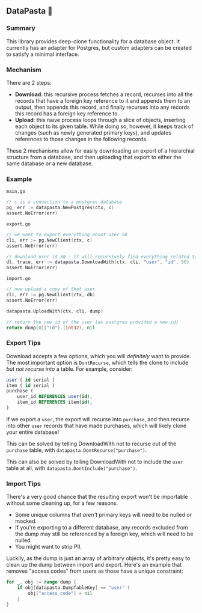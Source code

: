 ## DataPasta 🍝

### Summary

This library provides deep-clone functionality for a database object. It currently has an adapter for Postgres, but custom adapters can be created to satisfy a minimal interface.

### Mechanism

There are 2 steps:

- **Download**: this recursive process fetches a record, recurses into all the records that have a foreign key reference to it and appends them to an output, then appends this record, and finally recurses into any records this record has a foreign key reference to.
- **Upload**: this naive process loops through a slice of objects, inserting each object to its given table. While doing so, however, it keeps track of changes (such as newly generated primary keys), and updates references to those changes in the following records.

These 2 mechanisms allow for easily downloading an export of a hierarchial structure from a database, and then uploading that export to either the same database or a new database.

### Example

`main.go`
```go
// c is a connection to a postgres database
pg, err := datapasta.NewPostgres(ctx, c)
assert.NoError(err)
```

`export.go`
```go
// we want to export everything about user 50
cli, err := pg.NewClient(ctx, c)
assert.NoError(err)

// download user id 50 - it will recursively find everything related to the user
dl, trace, err := datapasta.DownloadWith(ctx, cli, "user", "id", 50)
assert.NoError(err)
```
`import.go`
```go
// now upload a copy of that user
cli, err := pg.NewClient(ctx, db)
assert.NoError(err)

datapasta.UploadWith(ctx, cli, dump)

// return the new id of the user (as postgres provided a new id)
return dump[0]["id"].(int32), nil
```

### Export Tips

Download accepts a few options, which you will *definitely* want to provide. The most important option is `DontRecurse`, which tells the clone to include *but not recurse into* a table. For example, consider:

```sql
user ( id serial )
item ( id serial )
purchase ( 
    user_id REFERENCES user(id), 
    item_id REFERENCES item(id),
)
```

If we export a `user`, the export will recurse into `purchase`, and then recurse into other `user` records that have made purchases, which will likely clone your entire database!

This can be solved by telling DownloadWith not to recurse out of the `purchase` table, with `datapasta.DontRecurse("purchase")`.

This can also be solved by telling DownloadWith not to include the `user` table at all, with `datapasta.DontInclude("purchase")`.

### Import Tips

There's a very good chance that the resulting export won't be importable without some cleaning up, for a few reasons.

- Some unique columns that *aren't* primary keys will need to be nulled or mocked.
- If you're exporting to a different database, any records excluded from the dump may still be referenced by a foreign key, which will need to be nulled.
- You might want to strip PII.

Luckily, as the dump is just an array of arbitrary objects, it's pretty easy to clean up the dump between import and export. Here's an example that removes "access codes" from users as those have a unique constraint:

```go
for _, obj := range dump {
    if obj[datapasta.DumpTableKey] == "user" {
		obj["access_code"] = nil
	}
}
```